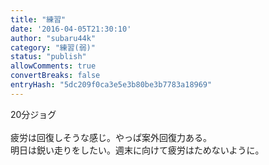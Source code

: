 ```yaml
---
title: "練習"
date: '2016-04-05T21:30:10'
author: "subaru44k"
category: "練習(弱)"
status: "publish"
allowComments: true
convertBreaks: false
entryHash: "5dc209f0ca3e5e3b80be3b7783a18969"
---
```

20分ジョグ<br>
<br>
疲労は回復しそうな感じ。やっぱ案外回復力ある。<br>
明日は鋭い走りをしたい。週末に向けて疲労はためないように。
